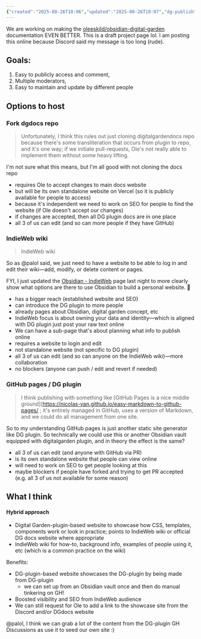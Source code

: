 ```yaml
---
{"created":"2025-08-26T10:06","updated":"2025-08-26T10:07","dg-publish":true,"dg-path":"Create/Digital Garden Plugin documentation.md","permalink":"/create/digital-garden-plugin-documentation/","dgPassFrontmatter":true,"noteIcon":"1"}
---
```


We are working on making the [oleeskild/obsidian-digital-garden](https://github.com/oleeskild/obsidian-digital-garden) documentation EVEN BETTER. This is a draft project page lol. I am posting this online because Discord said my message is too long (rude).

## Goals: 
1. Easy to publicly access and comment,
2. Multiple moderators,
3. Easy to maintain and update by different people

## Options to host 

### Fork dgdocs repo
> Unfortunately, I think this rules out just cloning digitalgardendocs repo because there's some transliteration that occurs from plugin to repo, and it's one way; if we initiate pull-requests, Ole's not really able to implement them without some heavy lifting.

I'm not sure what this means, but I'm all good with not cloning the docs repo

- requires Ole to accept changes to main docs website 
- but will be its own standalone website on Vercel (so it is publicly available for people to access)
- because it's independent we need to work on SEO for people to find the website (if Ole doesn't accept our changes)
- if changes are accepted, then all DG plugin docs are in one place 
- all 3 of us can edit (and so can more people if they have GitHub)

### IndieWeb wiki
> IndieWeb wiki

So as @palol said, we just need to have a website to be able to log in and edit their wiki—add, modify, or delete content or pages. 

FYI, I just updated the [Obsidian - IndieWeb](https://indieweb.org/Obsidian) page last night to more clearly show what options are there to use Obsidian to build a personal website. 🌟

- has a bigger reach (established website and SEO)
- can introduce the DG plugin to more people
- already pages about Obsidian, digital garden concept, etc 
- IndieWeb focus is about owning your data and identity—which is aligned with DG plugin just post your raw text online 
- We can have a sub-page that's about planning what info to publish online 
- requires a website to login and edit 
- not standalone website (not specific to DG plugin)
- all 3 of us can edit (and so can anyone on the IndieWeb wiki)—more collaboration 
- no blockers (anyone can push / edit and revert if needed)

### GitHub pages / DG plugin

> I think publishing with something like [GitHub Pages is a nice middle ground](https://nicolas-van.github.io/easy-markdown-to-github-pages/ ; it's entirely managed in GitHub, uses a version of Markdown, and we could do all management from one site.

So to my understanding GitHub pages is just another static site generator like DG plugin. So technically we could use this or another Obsidian vault equipped with digitalgarden plugin, and in theory the effect is the same? 

- all 3 of us can edit (and anyone with GitHub via PR)
- is its own standalone website that people can view online
- will need to work on SEO to get people looking at this 
- maybe blockers if people have forked and trying to get PR accepted (e.g. all 3 of us not available for some reason)

## What I think 

#### Hybrid approach 

- Digital Garden-plugin-based website to showcase how CSS, templates, components work or look in practice; points to IndieWeb wiki or official DG docs website where appropriate 
- IndieWeb wiki for how-to, background info, examples of people using it, etc (which is a common practice on the wiki)

Benefits: 
- DG-plugin-based website showcases the DG-plugin by being made from DG-plugin
	- we can set up from an Obsidian vault once and then do manual tinkering on GH! 
- Boosted visibility and SEO from IndieWeb audience 
- We can still request for Ole to add a link to the showcase site from the Discord and/or DGdocs website 

@palol, I think we can grab a lot of the content from the DG-plugin GH Discussions as use it to seed our own site :) 